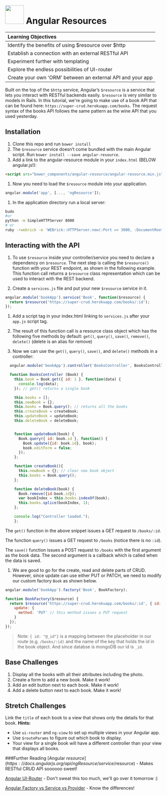 # <img src="https://cloud.githubusercontent.com/assets/7833470/10899314/63829980-8188-11e5-8cdd-4ded5bcb6e36.png" height="60"> Angular Resources

| **Learning Objectives** |
| :---- |
| Identify the benefits of using $resource over $http |
| Establish a connection with an external RESTful API |
| Experiment further with templating |
| Explore the endless possibilities of UI-router |
| Create your own 'ORM' between an external API and your app|

Built on the top of the `$http` service, Angular’s `$resource` is a service that lets you interact with RESTful backends easily. `$resource` is very similar to models in Rails. In this tutorial, we're going to make use of a book API that can be found here: `https://super-crud.herokuapp.com/books`. The request syntax of the books API follows the same pattern as the wine API that you used yesterday.

## Installation
1. Clone this repo and run `bower install`
1. The `$resource` service doesn’t come bundled with the main Angular script. Run `bower install --save angular-resource`.
1. Add a link to the angular-resource module in your `index.html` (BELOW angular.js!):
```html
<script src="bower_components/angular-resource/angular-resource.min.js"></script>
```
1. Now you need to load the `$resource` module into your application.
```js
angular.module('app', [..., 'ngResource']);
```
1. In the application directory run a local server:
``` bash
budo
#or
python -m SimpleHTTPServer 8000
# or
ruby -rwebrick -e 'WEBrick::HTTPServer.new(:Port => 3000, :DocumentRoot => Dir.pwd).start'
```

## Interacting with the API
1. To use `$resource` inside your controller/service you need to declare a dependency on `$resource`. The next step is calling the `$resource()` function with your REST endpoint, as shown in the following example. This function call returns a `$resource` class representation which can be used to interact with the REST backend.

1. Create a `services.js` file and put your new `$resource` service in it.

  ```js
  angular.module('bookApp').service('Book', function($resource) {
    return $resource('https://super-crud.herokuapp.com/books/:id');
  });
  ```

1. Add a script tag in your index.html linking to `services.js` after your `app.js` script tag.

1. The result of this function call is a resource class object which has the following five methods by default: `get()`, `query()`, `save()`, `remove()`, `delete()` (delete is an alias for remove)

1. Now we can use the `get()`, `query()`, `save()`, and `delete()` methods in a controller:

```js
  angular.module('bookApp').controller('BooksController', BooksController);

  function BooksController (Book) {
    this.book = Book.get({ id: 1 }, function(data) {
      console.log(data);
    }); // get() returns a single book

    this.books = [];
    this.newBook = {};
    this.books = Book.query(); // returns all the books
    this.createBook = createBook;
    this.updateBook = updateBook;
    this.deleteBook = deleteBook;


    function updateBook(book) {
      Book.query({ id: book.id }, function() {
        Book.update({id: book.id}, book);
        book.editForm = false;
      });
    };

    function createBook(){
      this.newBook = {}; // clear new book object
      this.books = Book.query();
    };

    function deleteBook(book) {
      Book.remove({id:book.id});
      var bookIndex = this.books.indexOf(book);
      this.books.splice(bookIndex, 1);
    };

    console.log("Controller loaded.");
    };
```

  The `get()` function in the above snippet issues a GET request to `/books/:id`.

  The function `query()` issues a GET request to `/books` (notice there is no `:id`).

  The `save()` function issues a POST request to `/books` with the first argument as the book data. The second argument is a callback which is called when the data is saved.

1. We are good to go for the create, read and delete parts of CRUD. However, since update can use either PUT or PATCH, we need to modify our custom factory `Book` as shown below.
  ```js
  angular.module('bookApp').factory('Book', BookFactory);

  function BookFactory($resource) {
    return $resource('https://super-crud.herokuapp.com/books/:id', { id: '@_id' }, {
      update: {
        method: 'PUT' // this method issues a PUT request
      }
    });
  });
  ```

> Note: `{ id: "@_id"}` is a mapping between the placeholder in our route (e.g. `/books/:id)` and the name of the key that holds the id in the book object. And since databse is mongoDB our id is `_id`.

## Base Challenges

1. Display all the books with all their attributes including the photo.
1. Create a form to add a new book. Make it work!
1. Add an edit button next to each book. Make it work!
1. Add a delete button next to each book. Make it work!

## Stretch Challenges
Link the `title` of each book to a view that shows only the details for that book. **Hints:**

* Use `ui-router` and `ng-view` to set up multiple views in your Angular app.
* Use `$routeParams` to figure out which book to display.
* Your view for a single book will have a different controller than your view that displays all books.

###Further Reading
[Angular $resource](https://docs.angularjs.org/api/ngResource/service/$resource) - Makes RESTful CRUD API soooooo sweet!  

[Angular UI-Router](https://angular-ui.github.io/ui-router/) - Don't sweat this too much, we'll go over it tomorrow :)  

[Angular Factory vs Service vs Provider](http://tylermcginnis.com/angularjs-factory-vs-service-vs-provider/) - Know the differences!  
